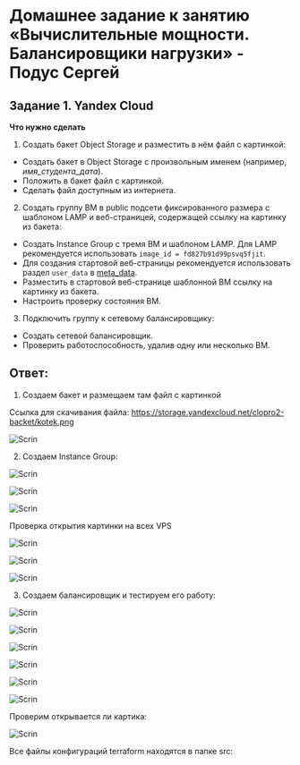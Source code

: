 # Домашнее задание к занятию «Вычислительные мощности. Балансировщики нагрузки»  - Подус Сергей

## Задание 1. Yandex Cloud 

**Что нужно сделать**

1. Создать бакет Object Storage и разместить в нём файл с картинкой:

 - Создать бакет в Object Storage с произвольным именем (например, _имя_студента_дата_).
 - Положить в бакет файл с картинкой.
 - Сделать файл доступным из интернета.
 
2. Создать группу ВМ в public подсети фиксированного размера с шаблоном LAMP и веб-страницей, содержащей ссылку на картинку из бакета:

 - Создать Instance Group с тремя ВМ и шаблоном LAMP. Для LAMP рекомендуется использовать `image_id = fd827b91d99psvq5fjit`.
 - Для создания стартовой веб-страницы рекомендуется использовать раздел `user_data` в [meta_data](https://cloud.yandex.ru/docs/compute/concepts/vm-metadata).
 - Разместить в стартовой веб-странице шаблонной ВМ ссылку на картинку из бакета.
 - Настроить проверку состояния ВМ.
 
3. Подключить группу к сетевому балансировщику:

 - Создать сетевой балансировщик.
 - Проверить работоспособность, удалив одну или несколько ВМ.


## Ответ:

1. Создаем бакет и размещаем там файл с картинкой

Ссылка для скачивания файла: https://storage.yandexcloud.net/clopro2-backet/kotek.png

![Scrin](https://github.com/Wanderwille/scrinshot/blob/scrin2/clopro2/kotek.png)

2. Создаем Instance Group: 

![Scrin](https://github.com/Wanderwille/scrinshot/blob/scrin2/clopro2/instance.png)

![Scrin](https://github.com/Wanderwille/scrinshot/blob/scrin2/clopro2/group.png)

![Scrin](https://github.com/Wanderwille/scrinshot/blob/scrin2/clopro2/balancer.png)

Проверка открытия картинки на всех VPS

![Scrin](https://github.com/Wanderwille/scrinshot/blob/scrin2/clopro2/kotek1.png)

![Scrin](https://github.com/Wanderwille/scrinshot/blob/scrin2/clopro2/kotek2.png)

![Scrin](https://github.com/Wanderwille/scrinshot/blob/scrin2/clopro2/kotek3.png)

3. Создаем балансировщик и тестируем его работу:

![Scrin](https://github.com/Wanderwille/scrinshot/blob/scrin2/clopro2/load.png)

![Scrin](https://github.com/Wanderwille/scrinshot/blob/scrin2/clopro2/delete%20.png)

![Scrin](https://github.com/Wanderwille/scrinshot/blob/scrin2/clopro2/load.png)

![Scrin](https://github.com/Wanderwille/scrinshot/blob/scrin2/clopro2/del2.png)

![Scrin](https://github.com/Wanderwille/scrinshot/blob/scrin2/clopro2/prov.png)

![Scrin](https://github.com/Wanderwille/scrinshot/blob/scrin2/clopro2/load2.png)

Проверим открывается ли картика:

![Scrin](https://github.com/Wanderwille/scrinshot/blob/scrin2/clopro2/kotek4.png)

Все файлы конфигураций terraform находятся в папке src: